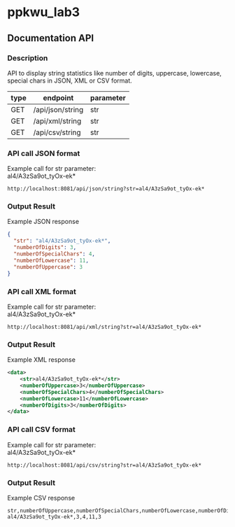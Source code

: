 # ppkwu_lab3
## Documentation API

### Description
API to display string statistics like number of digits, uppercase, lowercase, special chars in JSON, XML or CSV format.

|type|endpoint|parameter|
|---|---|---|
|GET|/api/json/string|str|
|GET|/api/xml/string|str|
|GET|/api/csv/string|str|

### API call JSON format
Example call for str parameter:<br>
al4/A3zSa9ot_tyOx-ek*
```
http://localhost:8081/api/json/string?str=al4/A3zSa9ot_tyOx-ek*
```
### Output Result
Example JSON response
```json
{
  "str": "al4/A3zSa9ot_tyOx-ek*",
  "numberOfDigits": 3,
  "numberOfSpecialChars": 4,
  "numberOfLowercase": 11,
  "numberOfUppercase": 3
}
```

### API call XML format
Example call for str parameter:<br>
al4/A3zSa9ot_tyOx-ek*
```
http://localhost:8081/api/xml/string?str=al4/A3zSa9ot_tyOx-ek*
```
### Output Result
Example XML response
```xml
<data>
    <str>al4/A3zSa9ot_tyOx-ek*</str>
    <numberOfUppercase>3</numberOfUppercase>
    <numberOfSpecialChars>4</numberOfSpecialChars>
    <numberOfLowercase>11</numberOfLowercase>
    <numberOfDigits>3</numberOfDigits>
</data>
```

### API call CSV format
Example call for str parameter:<br>
al4/A3zSa9ot_tyOx-ek*
```
http://localhost:8081/api/csv/string?str=al4/A3zSa9ot_tyOx-ek*
```
### Output Result
Example CSV response
```
str,numberOfUppercase,numberOfSpecialChars,numberOfLowercase,numberOfDigits
al4/A3zSa9ot_tyOx-ek*,3,4,11,3
```